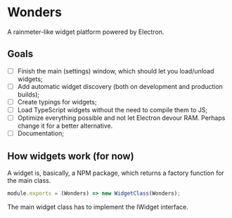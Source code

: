 # Wonders

A rainmeter-like widget platform powered by Electron.

## Goals

- [ ] Finish the main (settings) window, which should let you load/unload widgets;
- [ ] Add automatic widget discovery (both on development and production builds);
- [ ] Create typings for widgets;
- [ ] Load TypeScript widgets without the need to compile them to JS;
- [ ] Optimize everything possible and not let Electron devour RAM. Perhaps change it for a better alternative.
- [ ] Documentation;

## How widgets work (for now)

A widget is, basically, a NPM package, which returns a factory function for the main class.

```js
module.exports = (Wonders) => new WidgetClass(Wonders);
```

The main widget class has to implement the IWidget interface.
